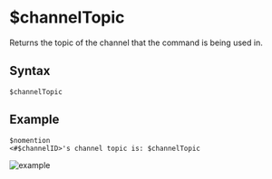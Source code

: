 # $channelTopic
Returns the topic of the channel that the command is being used in.

## Syntax
```
$channelTopic
```

## Example
```
$nomention
<#$channelID>'s channel topic is: $channelTopic
```

![example](https://user-images.githubusercontent.com/69215413/127034232-384f3678-0010-4a97-bf89-9dd5963d8742.png)
